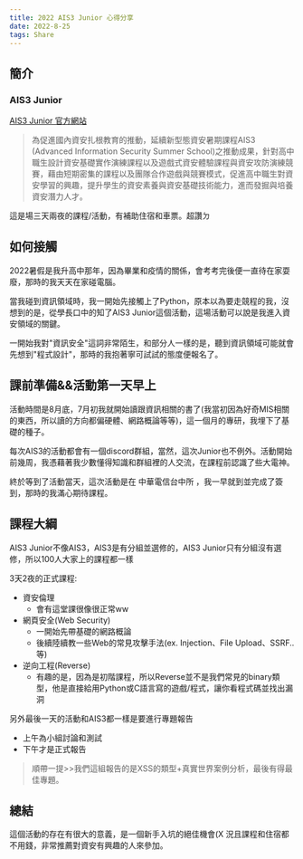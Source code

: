 ```yaml
---
title: 2022 AIS3 Junior 心得分享
date: 2022-8-25
tags: Share
---
```


## 簡介

### AIS3 Junior

[AIS3 Junior 官方網站](https://ais3.org/junior)

> 為促進國內資安扎根教育的推動，延續新型態資安暑期課程AIS3 (Advanced Information Security Summer School)之推動成果，針對高中職生設計資安基礎實作演練課程以及遊戲式資安體驗課程與資安攻防演練競賽，藉由短期密集的課程以及團隊合作遊戲與競賽模式，促進高中職生對資安學習的興趣，提升學生的資安素養與資安基礎技術能力，進而發掘與培養資安潛力人才。

這是場三天兩夜的課程/活動，有補助住宿和車票。超讚ㄉ

## 如何接觸

2022暑假是我升高中那年，因為畢業和疫情的關係，會考考完後便一直待在家耍廢，那時的我天天在家碰電腦。

當我碰到資訊領域時，我一開始先接觸上了Python，原本以為要走競程的我，沒想到的是，從學長口中的知了AIS3 Junior這個活動，這場活動可以說是我進入資安領域的關鍵。

一開始我對"資訊安全"這詞非常陌生，和部分人一樣的是，聽到資訊領域可能就會先想到"程式設計"，那時的我抱著寧可試試的態度便報名了。

## 課前準備&&活動第一天早上

活動時間是8月底，7月初我就開始讀跟資訊相關的書了(我當初因為好奇MIS相關的東西，所以讀的方向都偏硬體、網路概論等等)，這一個月的專研，我埋下了基礎的種子。

每次AIS3的活動都會有一個discord群組，當然，這次Junior也不例外。活動開始前幾周，我憑藉著我少數懂得知識和群組裡的人交流，在課程前認識了些大電神。

終於等到了活動當天，這次活動是在 中華電信台中所 ，我一早就到並完成了簽到，那時的我滿心期待課程。

## 課程大綱

AIS3 Junior不像AIS3，AIS3是有分組並選修的，AIS3 Junior只有分組沒有選修，所以100人大家上的課程都一樣

3天2夜的正式課程:

* 資安倫理
    * 會有這堂課很像很正常ww
* 網頁安全(Web Security)
    * 一開始先帶基礎的網路概論
    * 後續陸續教一些Web的常見攻擊手法(ex. Injection、File Upload、SSRF..等)
* 逆向工程(Reverse)
    * 有趣的是，因為是初階課程，所以Reverse並不是我們常見的binary類型，他是直接給用Python或C語言寫的遊戲/程式，讓你看程式碼並找出漏洞

另外最後一天的活動和AIS3都一樣是要進行專題報告

* 上午為小組討論和測試
* 下午才是正式報告

> 順帶一提>>我們這組報告的是XSS的類型+真實世界案例分析，最後有得最佳專題。

## 總結

這個活動的存在有很大的意義，是一個新手入坑的絕佳機會(X
況且課程和住宿都不用錢，非常推薦對資安有興趣的人來參加。